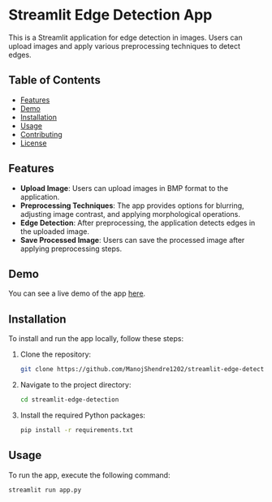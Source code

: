 # Streamlit Edge Detection App

This is a Streamlit application for edge detection in images. Users can upload images and apply various preprocessing techniques to detect edges.

## Table of Contents

- [Features](#features)
- [Demo](#demo)
- [Installation](#installation)
- [Usage](#usage)
- [Contributing](#contributing)
- [License](#license)

## Features

- **Upload Image**: Users can upload images in BMP format to the application.
- **Preprocessing Techniques**: The app provides options for blurring, adjusting image contrast, and applying morphological operations.
- **Edge Detection**: After preprocessing, the application detects edges in the uploaded image.
- **Save Processed Image**: Users can save the processed image after applying preprocessing steps.

## Demo

You can see a live demo of the app [here](#).

## Installation

To install and run the app locally, follow these steps:

1. Clone the repository:

    ```bash
    git clone https://github.com/ManojShendre1202/streamlit-edge-detection.git
    ```

2. Navigate to the project directory:

    ```bash
    cd streamlit-edge-detection
    ```

3. Install the required Python packages:

    ```bash
    pip install -r requirements.txt
    ```

## Usage

To run the app, execute the following command:

```bash
streamlit run app.py

